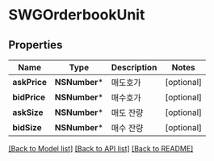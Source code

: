 # SWGOrderbookUnit

## Properties
Name | Type | Description | Notes
------------ | ------------- | ------------- | -------------
**askPrice** | **NSNumber*** | 매도호가 | [optional] 
**bidPrice** | **NSNumber*** | 매수호가 | [optional] 
**askSize** | **NSNumber*** | 매도 잔량 | [optional] 
**bidSize** | **NSNumber*** | 매수 잔량 | [optional] 

[[Back to Model list]](../README.md#documentation-for-models) [[Back to API list]](../README.md#documentation-for-api-endpoints) [[Back to README]](../README.md)


